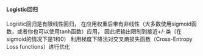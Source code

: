 #### Logistic回归
Logistic回归是有限线性回归，
在应用权重后带有非线性（大多数使用sigmoid函数，或者你也可以使用tanh函数）应用，
因此把输出限制到接近+/-类（在sigmoid的情况下是1和0）
利用梯度下降法对交叉熵损失函数（Cross-Entropy Loss functions）进行优化
